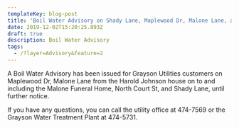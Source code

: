 ```yaml
---
templateKey: blog-post
title: 'Boil Water Advisory on Shady Lane, Maplewood Dr, Malone Lane, and N. Court St'
date: 2019-12-02T15:20:25.893Z
draft: true
description: Boil Water Advisory
tags:
  - /?layer=Advisory&feature=2
---
```

A Boil Water Advisory has been issued for Grayson Utilities customers on Maplewood Dr, Malone Lane from the Harold Johnson house on to and including the Malone Funeral Home, North Court St, and Shady Lane, until further notice. 

If you have any questions, you can call the utility office at 474-7569 or the Grayson Water Treatment Plant at 474-5731.
